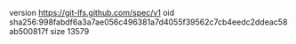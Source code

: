 version https://git-lfs.github.com/spec/v1
oid sha256:998fabdf6a3a7ae056c496381a7d4055f39562c7cb4eedc2ddeac58ab500817f
size 13579
